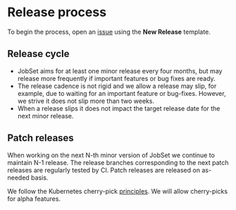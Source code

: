 # Release process

To begin the process, open an [issue](https://github.com/kubernetes-sigs/jobset/issues/new/choose)
using the **New Release** template.

## Release cycle

- JobSet aims for at least one minor release every four months, but may release more frequently if important features or bug fixes are ready.
- The release cadence is not rigid and we allow a release may slip, for example,
  due to waiting for an important feature or bug-fixes. However, we strive it
  does not slip more than two weeks.
- When a release slips it does not impact the target release date for the next
  minor release.

## Patch releases

When working on the next N-th minor version of JobSet we continue to maintain
N-1 release. The release branches corresponding to the next patch
releases are regularly tested by CI. Patch releases are released on as-needed
basis.

We follow the Kubernetes cherry-pick [principles](https://github.com/kubernetes/community/blob/master/contributors/devel/sig-release/cherry-picks.md#what-kind-of-prs-are-good-for-cherry-picks).
We will allow cherry-picks for alpha features.
